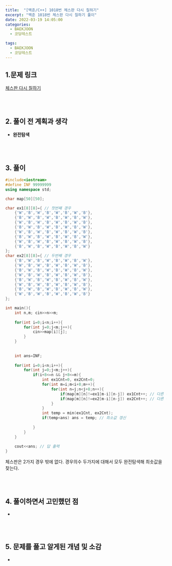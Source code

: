 ```yaml
---
title:  "[백준/C++] 1018번 체스판 다시 칠하기"
excerpt: "백준 1018번 체스판 다시 칠하기 풀이"
date: 2022-03-19 14:05:00
categories:
  - BAEKJOON
  - 코딩테스트

tags:
  - BAEKJOON
  - 코딩테스트
---
```


## 1.문제 링크

[체스판 다시 칠하기](https://www.acmicpc.net/problem/1018)

<br>
<br>

## 2. 풀이 전 계획과 생각

- **완전탐색**


<br>
<br>

## 3. 풀이

```cpp
#include<iostream>
#define INF 99999999
using namespace std;

char map[50][50];

char ex1[8][8]={ // 첫번째 경우  
	{'W','B','W','B','W','B','W','B'},
	{'B','W','B','W','B','W','B','W'},
	{'W','B','W','B','W','B','W','B'},
	{'B','W','B','W','B','W','B','W'},
	{'W','B','W','B','W','B','W','B'},
	{'B','W','B','W','B','W','B','W'},
	{'W','B','W','B','W','B','W','B'},
	{'B','W','B','W','B','W','B','W'}
};
char ex2[8][8]={ // 두번째 경우  
	{'B','W','B','W','B','W','B','W'},
	{'W','B','W','B','W','B','W','B'},
	{'B','W','B','W','B','W','B','W'},
	{'W','B','W','B','W','B','W','B'},
	{'B','W','B','W','B','W','B','W'},
	{'W','B','W','B','W','B','W','B'},
	{'B','W','B','W','B','W','B','W'},
	{'W','B','W','B','W','B','W','B'}
};

int main(){
	int n,m; cin>>n>>m;
	
	for(int i=0;i<n;i++){
		for(int j=0;j<m;j++){
			cin>>map[i][j];
		}
	}
	
	
	int ans=INF;
	
	for(int i=0;i<n;i++){
		for(int j=0;j<m;j++){
			if(i+8<=n && j+8<=m){
				int ex1Cnt=0, ex2Cnt=0;
				for(int m=i;m<i+8;m++){
					for(int n=j;n<j+8;n++){
						if(map[m][n]!=ex1[m-i][n-j]) ex1Cnt++; // 다른 경우  
						if(map[m][n]!=ex2[m-i][n-j]) ex2Cnt++; // 다른 경우  
					}
				}
				int temp = min(ex1Cnt, ex2Cnt);
				if(temp<ans) ans = temp; // 최소값 갱신  
				
			}
		}
	}
	
	cout<<ans; // 답 출력  
}
```

체스판은 2가지 경우 밖에 없다. 경우의수 두가지에 대해서 모두 완전탐색해 최솟값을 찾는다.

<br>
<br>

## 4. 풀이하면서 고민했던 점

- 

<br>
<br>

## 5. 문제를 풀고 알게된 개념 및 소감

- 


